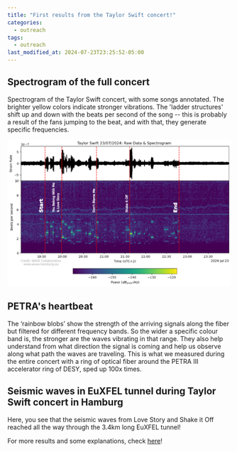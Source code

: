```yaml
---
title: "First results from the Taylor Swift concert!"
categories:
  - outreach
tags:
  - outreach
last_modified_at: 2024-07-23T23:25:52-05:00
---
```


## Spectrogram of the full concert

Spectrogram of the Taylor Swift concert, with some songs annotated. The brighter yellow colors indicate stronger vibrations. The 'ladder structures' shift up and down with the beats per second of the song -- this is probably a result of the fans jumping to the beat, and with that, they generate specific frequencies.

![Spectrogram](/assets/images/2024_taylors_waves_spectrogram_annotated.png)

## PETRA's heartbeat

The ‘rainbow blobs’ show the strength of the arriving signals along the fiber but filtered for different frequency bands. So the wider a specific colour band is, the stronger are the waves vibrating in that range. They also help understand from what direction the signal is coming and help us observe along what path the waves are traveling.
This is what we measured during the entire concert with a ring of optical fiber around the PETRA III accelerator ring of DESY, sped up 100x times. 

## Seismic waves in EuXFEL tunnel during Taylor Swift concert in Hamburg

Here, you see that the seismic waves from Love Story and Shake it Off reached all the way through the 3.4km long EuXFEL tunnel!

For more results and some explanations, check [here](Outreach.md)!
